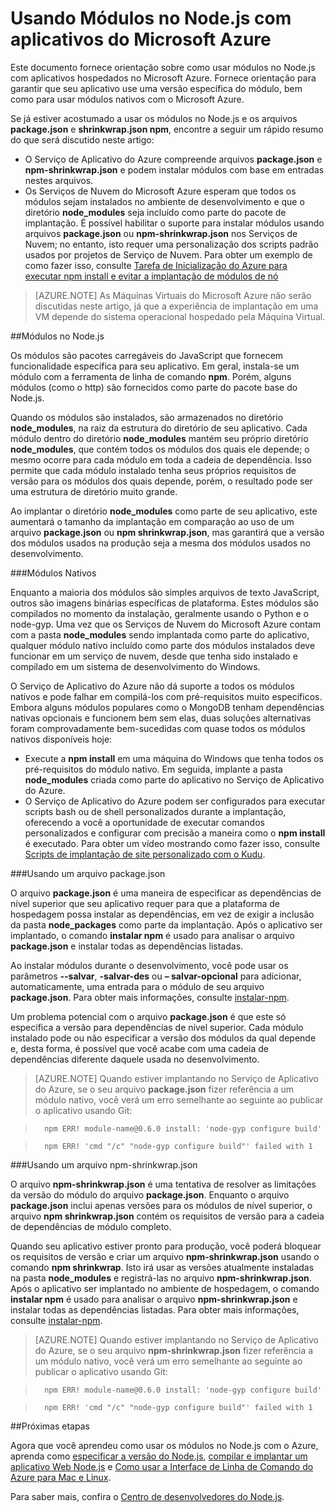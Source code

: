 <properties pageTitle="Trabalhando com módulos de Node.js" description="Aprenda a trabalhar com os módulos de Node.js ao usar o Serviço de Aplicativo ou Serviços de Nuvem do Azure." services="" documentationCenter="nodejs" authors="rmcmurray" manager="wpickett" editor=""/>

<tags ms.service="multiple" ms.workload="na" ms.tgt_pltfrm="na" ms.devlang="nodejs" ms.topic="article" ms.date="03/04/2016" ms.author="robmcm"/>





# Usando Módulos no Node.js com aplicativos do Microsoft Azure

Este documento fornece orientação sobre como usar módulos no Node.js com aplicativos hospedados no Microsoft Azure. Fornece orientação para garantir que seu aplicativo use uma versão específica do módulo, bem como para usar módulos nativos com o Microsoft Azure.

Se já estiver acostumado a usar os módulos no Node.js e os arquivos **package.json** e **shrinkwrap.json npm**, encontre a seguir um rápido resumo do que será discutido neste artigo:

* O Serviço de Aplicativo do Azure compreende arquivos **package.json** e **npm-shrinkwrap.json** e podem instalar módulos com base em entradas nestes arquivos.
* Os Serviços de Nuvem do Microsoft Azure esperam que todos os módulos sejam instalados no ambiente de desenvolvimento e que o diretório **node\_modules** seja incluído como parte do pacote de implantação. É possível habilitar o suporte para instalar módulos usando arquivos **package.json** ou **npm-shrinkwrap.json** nos Serviços de Nuvem; no entanto, isto requer uma personalização dos scripts padrão usados por projetos de Serviço de Nuvem. Para obter um exemplo de como fazer isso, consulte [Tarefa de Inicialização do Azure para executar npm install e evitar a implantação de módulos de nó](https://github.com/woloski/nodeonazure-blog/blob/master/articles/startup-task-to-run-npm-in-azure.markdown)

> [AZURE.NOTE] As Máquinas Virtuais do Microsoft Azure não serão discutidas neste artigo, já que a experiência de implantação em uma VM depende do sistema operacional hospedado pela Máquina Virtual.

##Módulos no Node.js

Os módulos são pacotes carregáveis do JavaScript que fornecem funcionalidade específica para seu aplicativo. Em geral, instala-se um módulo com a ferramenta de linha de comando **npm**. Porém, alguns módulos (como o http) são fornecidos como parte do pacote base do Node.js.

Quando os módulos são instalados, são armazenados no diretório **node\_modules**, na raiz da estrutura do diretório de seu aplicativo. Cada módulo dentro do diretório **node\_modules** mantém seu próprio diretório **node\_modules**, que contém todos os módulos dos quais ele depende; o mesmo ocorre para cada módulo em toda a cadeia de dependência. Isso permite que cada módulo instalado tenha seus próprios requisitos de versão para os módulos dos quais depende, porém, o resultado pode ser uma estrutura de diretório muito grande.

Ao implantar o diretório **node\_modules** como parte de seu aplicativo, este aumentará o tamanho da implantação em comparação ao uso de um arquivo **package.json** ou **npm shrinkwrap.json**, mas garantirá que a versão dos módulos usados na produção seja a mesma dos módulos usados no desenvolvimento.

###Módulos Nativos

Enquanto a maioria dos módulos são simples arquivos de texto JavaScript, outros são imagens binárias específicas de plataforma. Estes módulos são compilados no momento da instalação, geralmente usando o Python e o node-gyp. Uma vez que os Serviços de Nuvem do Microsoft Azure contam com a pasta **node\_modules** sendo implantada como parte do aplicativo, qualquer módulo nativo incluído como parte dos módulos instalados deve funcionar em um serviço de nuvem, desde que tenha sido instalado e compilado em um sistema de desenvolvimento do Windows.

O Serviço de Aplicativo do Azure não dá suporte a todos os módulos nativos e pode falhar em compilá-los com pré-requisitos muito específicos. Embora alguns módulos populares como o MongoDB tenham dependências nativas opcionais e funcionem bem sem elas, duas soluções alternativas foram comprovadamente bem-sucedidas com quase todos os módulos nativos disponíveis hoje:

* Execute a **npm install** em uma máquina do Windows que tenha todos os pré-requisitos do módulo nativo. Em seguida, implante a pasta **node\_modules** criada como parte do aplicativo no Serviço de Aplicativo do Azure.
* O Serviço de Aplicativo do Azure podem ser configurados para executar scripts bash ou de shell personalizados durante a implantação, oferecendo a você a oportunidade de executar comandos personalizados e configurar com precisão a maneira como o **npm install** é executado. Para obter um vídeo mostrando como fazer isso, consulte [Scripts de implantação de site personalizado com o Kudu].

###Usando um arquivo package.json

O arquivo **package.json** é uma maneira de especificar as dependências de nível superior que seu aplicativo requer para que a plataforma de hospedagem possa instalar as dependências, em vez de exigir a inclusão da pasta **node\_packages** como parte da implantação. Após o aplicativo ser implantado, o comando **instalar npm** é usado para analisar o arquivo **package.json** e instalar todas as dependências listadas.

Ao instalar módulos durante o desenvolvimento, você pode usar os parâmetros **--salvar**, **-salvar-des** ou **– salvar-opcional** para adicionar, automaticamente, uma entrada para o módulo de seu arquivo **package.json**. Para obter mais informações, consulte [instalar-npm](https://npmjs.org/doc/install.html).

Um problema potencial com o arquivo **package.json** é que este só especifica a versão para dependências de nível superior. Cada módulo instalado pode ou não especificar a versão dos módulos da qual depende e, desta forma, é possível que você acabe com uma cadeia de dependências diferente daquele usada no desenvolvimento.

> [AZURE.NOTE]
Quando estiver implantando no Serviço de Aplicativo do Azure, se o seu arquivo <b>package.json</b> fizer referência a um módulo nativo, você verá um erro semelhante ao seguinte ao publicar o aplicativo usando Git:

>		npm ERR! module-name@0.6.0 install: 'node-gyp configure build'

>		npm ERR! 'cmd "/c" "node-gyp configure build"' failed with 1


###Usando um arquivo npm-shrinkwrap.json

O arquivo **npm-shrinkwrap.json** é uma tentativa de resolver as limitações da versão do módulo do arquivo **package.json**. Enquanto o arquivo **package.json** inclui apenas versões para os módulos de nível superior, o arquivo **npm shrinkwrap.json** contém os requisitos de versão para a cadeia de dependências de módulo completo.

Quando seu aplicativo estiver pronto para produção, você poderá bloquear os requisitos de versão e criar um arquivo **npm-shrinkwrap.json** usando o comando **npm shrinkwrap**. Isto irá usar as versões atualmente instaladas na pasta **node\_modules** e registrá-las no arquivo **npm-shrinkwrap.json**. Após o aplicativo ser implantado no ambiente de hospedagem, o comando **instalar npm** é usado para analisar o arquivo **npm-shrinkwrap.json** e instalar todas as dependências listadas. Para obter mais informações, consulte [instalar-npm](https://npmjs.org/doc/install.html).

> [AZURE.NOTE]
Quando estiver implantando no Serviço de Aplicativo do Azure, se o seu arquivo <b>npm-shrinkwrap.json</b> fizer referência a um módulo nativo, você verá um erro semelhante ao seguinte ao publicar o aplicativo usando Git:

>		npm ERR! module-name@0.6.0 install: 'node-gyp configure build'

>		npm ERR! 'cmd "/c" "node-gyp configure build"' failed with 1


##Próximas etapas

Agora que você aprendeu como usar os módulos no Node.js com o Azure, aprenda como [especificar a versão do Node.js], [compilar e implantar um aplicativo Web Node.js] e [Como usar a Interface de Linha de Comando do Azure para Mac e Linux].

Para saber mais, confira o [Centro de desenvolvedores do Node.js](/develop/nodejs/).

[especificar a versão do Node.js]: nodejs-specify-node-version-azure-apps.md
[Como usar a Interface de Linha de Comando do Azure para Mac e Linux]: xplat-cli-install.md
[compilar e implantar um aplicativo Web Node.js]: web-sites-nodejs-develop-deploy-mac.md
[Node.js Web Application with Storage on MongoDB (MongoLab)]: store-mongolab-web-sites-nodejs-store-data-mongodb.md
[Publishing with Git]: web-sites-publish-source-control.md
[Build and deploy a Node.js application to an Azure Cloud Service]: cloud-services-nodejs-develop-deploy-app.md
[Scripts de implantação de site personalizado com o Kudu]: /documentation/videos/custom-web-site-deployment-scripts-with-kudu/

<!---HONumber=AcomDC_0406_2016-->